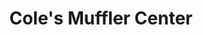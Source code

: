 ---
title: "Cole's Muffler Center"
url: /barre-barre-city/coles-muffler-center/
shop: car repair
---